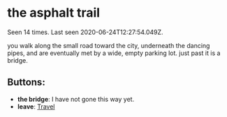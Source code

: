 # the asphalt trail

Seen 14 times. Last seen 2020-06-24T12:27:54.049Z.

you walk along the small road toward the city, underneath the dancing pipes, and are eventually met by a wide, empty parking lot. just past it is a bridge.

## Buttons:

- **the bridge**: I have not gone this way yet.
- **leave**: [Travel](Travel-travel.md)